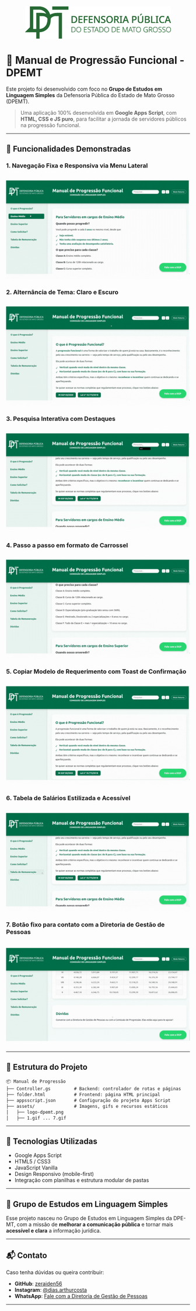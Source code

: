 
<p align="center">
  <img src="./assets/logo-dpemt.png" alt="Logo DPE-MT" width="400">
</p>

# 📘 Manual de Progressão Funcional - DPEMT

Este projeto foi desenvolvido com foco no **Grupo de Estudos em Linguagem Simples** da Defensoria Pública do Estado de Mato Grosso (DPEMT).

> Uma aplicação 100% desenvolvida em **Google Apps Script**, com **HTML, CSS e JS puro**, para facilitar a jornada de servidores públicos na progressão funcional.

---

## 🚀 Funcionalidades Demonstradas

### 1. Navegação Fixa e Responsiva via Menu Lateral
![Menu Lateral](./assets/2.gif)

### 2. Alternância de Tema: Claro e Escuro
![Alternância de Tema](./assets/1.gif)

### 3. Pesquisa Interativa com Destaques
![Pesquisa Interativa](./assets/3.gif)

### 4. Passo a passo em formato de Carrossel
![Carrossel de Passos](./assets/4.gif)

### 5. Copiar Modelo de Requerimento com Toast de Confirmação
![Copiar Modelo de Requerimento](./assets/5.gif)

### 6. Tabela de Salários Estilizada e Acessível
![Tabela de Salários](./assets/7.gif)

### 7. Botão fixo para contato com a Diretoria de Gestão de Pessoas
![Botão de Contato com a DGP](./assets/6.gif)

---

## 📁 Estrutura do Projeto

```
📦 Manual de Progressão
├── Controller.gs         # Backend: controlador de rotas e páginas
├── folder.html           # Frontend: página HTML principal
├── appsscript.json       # Configuração do projeto Apps Script
├── assets/               # Imagens, gifs e recursos estáticos
│   ├── logo-dpemt.png
│   ├── 1.gif ... 7.gif
```

---

## 📌 Tecnologias Utilizadas

- Google Apps Script
- HTML5 / CSS3
- JavaScript Vanilla
- Design Responsivo (mobile-first)
- Integração com planilhas e estrutura modular de pastas

---

## 🧠 Grupo de Estudos em Linguagem Simples

Esse projeto nasceu no Grupo de Estudos em Linguagem Simples da DPE-MT, com a missão de **melhorar a comunicação pública** e tornar mais **acessível e clara** a informação jurídica.

---

## 📬 Contato

Caso tenha dúvidas ou queira contribuir:

- **GitHub**: [zeraiden56](https://github.com/zeraiden56)
- **Instagram**: [@dias.arthurcosta](https://instagram.com/dias.arthurcosta)
- **WhatsApp**: [Fale com a Diretoria de Gestão de Pessoas](https://wa.me/556599545349)

---
